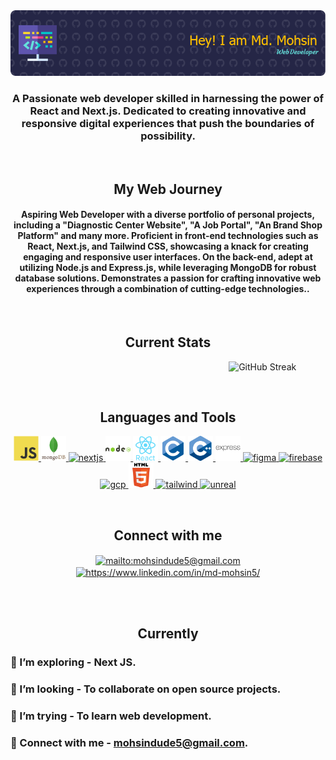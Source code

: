 <img src="https://raw.githubusercontent.com/AwesomeMohsin/AwesomeMohsin/main/images/Banner.png">
<h3 align="center">A Passionate web developer skilled in harnessing the power of React and Next.js. Dedicated to creating innovative and responsive digital experiences that push the boundaries of possibility.</h3>

<br />
<h2 align="center">My Web Journey</h2>
<h4 align="center">Aspiring Web Developer with a diverse portfolio of personal projects, including a "Diagnostic Center Website", "A Job Portal", "An Brand Shop Platform" and many more. Proficient in front-end technologies such as React, Next.js, and Tailwind CSS, showcasing a knack for creating engaging and responsive user interfaces. On the back-end, adept at utilizing Node.js and Express.js, while leveraging MongoDB for robust database solutions. Demonstrates a passion for crafting innovative web experiences through a combination of cutting-edge technologies..</h4>

<br />
<h2 align="center">Current Stats</h2>

<p align="center">
  <img width="60%" ><img src="https://github-readme-streak-stats.herokuapp.com?user=AwesomeMohsin&theme=nightfox" alt="GitHub Streak" />
</p>


<br />
<h2 align="center">Languages and Tools</h2>


<p align="center">
<a href="https://developer.mozilla.org/en-US/docs/Web/JavaScript" target="_blank" rel="noreferrer"> <img src="https://raw.githubusercontent.com/devicons/devicon/master/icons/javascript/javascript-original.svg" alt="javascript" width="40" height="40"/> </a>
<a href="https://www.mongodb.com/" target="_blank" rel="noreferrer"> <img src="https://raw.githubusercontent.com/devicons/devicon/master/icons/mongodb/mongodb-original-wordmark.svg" alt="mongodb" width="40" height="40"/> </a> 
<a href="https://nextjs.org/" target="_blank" rel="noreferrer"> <img src="https://cdn.worldvectorlogo.com/logos/nextjs-2.svg" alt="nextjs" width="40" height="40"/> </a> 
<a href="https://nodejs.org" target="_blank" rel="noreferrer"> <img src="https://raw.githubusercontent.com/devicons/devicon/master/icons/nodejs/nodejs-original-wordmark.svg" alt="nodejs" width="40" height="40"/> </a> 
<a href="https://reactjs.org/" target="_blank" rel="noreferrer"> <img src="https://raw.githubusercontent.com/devicons/devicon/master/icons/react/react-original-wordmark.svg" alt="react" width="40" height="40"/> </a> 
<a href="https://www.cprogramming.com/" target="_blank" rel="noreferrer"> <img src="https://raw.githubusercontent.com/devicons/devicon/master/icons/c/c-original.svg" alt="c" width="40" height="40"/> </a> 
<a href="https://www.w3schools.com/cpp/" target="_blank" rel="noreferrer"> <img src="https://raw.githubusercontent.com/devicons/devicon/master/icons/cplusplus/cplusplus-original.svg" alt="cplusplus" width="40" height="40"/> </a> 
<a href="https://expressjs.com" target="_blank" rel="noreferrer"> <img src="https://raw.githubusercontent.com/devicons/devicon/master/icons/express/express-original-wordmark.svg" alt="express" width="40" height="40"/> </a> 
<a href="https://www.figma.com/" target="_blank" rel="noreferrer"> <img src="https://www.vectorlogo.zone/logos/figma/figma-icon.svg" alt="figma" width="40" height="40"/> </a> 
<a href="https://firebase.google.com/" target="_blank" rel="noreferrer"> <img src="https://www.vectorlogo.zone/logos/firebase/firebase-icon.svg" alt="firebase" width="40" height="40"/> </a> 
<a href="https://cloud.google.com" target="_blank" rel="noreferrer"> <img src="https://www.vectorlogo.zone/logos/google_cloud/google_cloud-icon.svg" alt="gcp" width="40" height="40"/> </a> 
<a href="https://www.w3.org/html/" target="_blank" rel="noreferrer"> <img src="https://raw.githubusercontent.com/devicons/devicon/master/icons/html5/html5-original-wordmark.svg" alt="html5" width="40" height="40"/> </a>  
<a href="https://tailwindcss.com/" target="_blank" rel="noreferrer"> <img src="https://www.vectorlogo.zone/logos/tailwindcss/tailwindcss-icon.svg" alt="tailwind" width="40" height="40"/> </a> 
<a href="https://unrealengine.com/" target="_blank" rel="noreferrer"> <img src="https://raw.githubusercontent.com/kenangundogan/fontisto/036b7eca71aab1bef8e6a0518f7329f13ed62f6b/icons/svg/brand/unreal-engine.svg" alt="unreal" width="40" height="40"/> </a> 
</p>


<br />
<h2 align="center">Connect with me</h2>

<p align="center">
<a href="mailto:mohsindude5@gmail.com" target="blank"><img align="center" src="https://upload.wikimedia.org/wikipedia/commons/thumb/7/7e/Gmail_icon_%282020%29.svg/2560px-Gmail_icon_%282020%29.svg.png" alt="mailto:mohsindude5@gmail.com" height="30" width="40" /></a>
<a href="https://linkedin.com/in/https://www.linkedin.com/in/md-mohsin5/" target="blank"><img align="center" src="https://raw.githubusercontent.com/rahuldkjain/github-profile-readme-generator/master/src/images/icons/Social/linked-in-alt.svg" alt="https://www.linkedin.com/in/md-mohsin5/" height="30" width="40" /></a>
</p>
<br />

<br />
<h2 align="center">Currently</h2>

### 🌱 I’m exploring - Next JS. 
### 👯 I’m looking - To collaborate on open source projects. 
### 🤔 I’m trying - To learn web development. 
### 📧 Connect with me - mohsindude5@gmail.com. 
